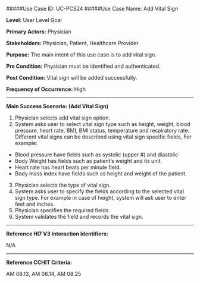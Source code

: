 #####Use Case ID: UC-PCS24
#####Use Case Name: Add Vital Sign

**Level:**                     User Level Goal

**Primary Actors:**            Physician

**Stakeholders:**              Physician, Patient, Healthcare Provider

**Purpose:**                   The main intent of this use case is to add vital sign.

**Pre Condition:**             Physician must be identified and authenticated.

**Post Condition:**            Vital sign will be added successfully.

**Frequency of Occurrence:**   High
__________________________________________________________
**Main Success Scenario: (Add Vital Sign)**

1. Physician selects add vital sign option.
2. System asks user to select vital sign type such as height, weight, blood pressure, heart rate,
BMI, BMI status, temperature and respiratory rate. Different vital signs can be described
using vital sign specific fields, For example:
  * Blood pressure have fields such as systolic (upper #) and diastolic
  * Body Weight has fields such as patient’s weight and its unit.
  * Heart rate has heart beats per minute field.
  * Body mass index have fields such as height and weight of the patient.
3. Physician selects the type of vital sign.
4. System asks user to specify the fields according to the selected vital sign type. For example in case of height, system will ask user to enter feet and inches.
5. Physician specifies the required fields.
6. System validates the field and records the vital sign.

________________________________________________________________________
**Reference Hl7 V3 Interaction Identifiers:**

N/A
_______________________________________________________________
**Reference CCHIT Criteria:**

AM 08.13, AM 08.14, AM 08.25
